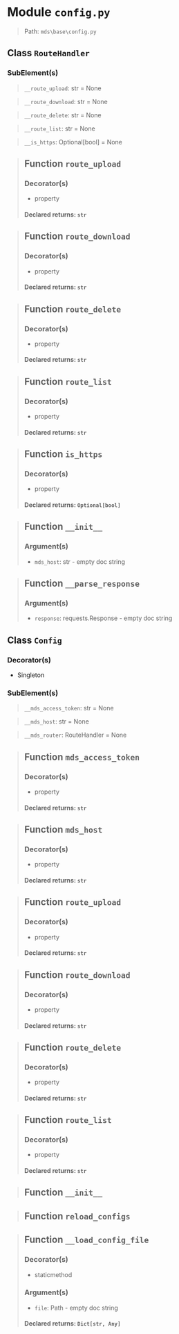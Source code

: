 # Module `config.py`
> Path: `mds\base\config.py`
## Class `RouteHandler`
### SubElement(s)
 > `__route_upload`: str = None
 > `__route_download`: str = None
 > `__route_delete`: str = None
 > `__route_list`: str = None
 > `__is_https`: Optional[bool] = None
 > ## Function  `route_upload`
 > ### Decorator(s)
 > + property
 > #### Declared returns: `str`
 > ## Function  `route_download`
 > ### Decorator(s)
 > + property
 > #### Declared returns: `str`
 > ## Function  `route_delete`
 > ### Decorator(s)
 > + property
 > #### Declared returns: `str`
 > ## Function  `route_list`
 > ### Decorator(s)
 > + property
 > #### Declared returns: `str`
 > ## Function  `is_https`
 > ### Decorator(s)
 > + property
 > #### Declared returns: `Optional[bool]`
 > ## Function  `__init__`
 > ### Argument(s)
 > + `mds_host`: str - empty doc string
 > ## Function  `__parse_response`
 > ### Argument(s)
 > + `response`: requests.Response - empty doc string
## Class `Config`
### Decorator(s)
+ Singleton
### SubElement(s)
 > `__mds_access_token`: str = None
 > `__mds_host`: str = None
 > `__mds_router`: RouteHandler = None
 > ## Function  `mds_access_token`
 > ### Decorator(s)
 > + property
 > #### Declared returns: `str`
 > ## Function  `mds_host`
 > ### Decorator(s)
 > + property
 > #### Declared returns: `str`
 > ## Function  `route_upload`
 > ### Decorator(s)
 > + property
 > #### Declared returns: `str`
 > ## Function  `route_download`
 > ### Decorator(s)
 > + property
 > #### Declared returns: `str`
 > ## Function  `route_delete`
 > ### Decorator(s)
 > + property
 > #### Declared returns: `str`
 > ## Function  `route_list`
 > ### Decorator(s)
 > + property
 > #### Declared returns: `str`
 > ## Function  `__init__`
 > ## Function  `reload_configs`
 > ## Function  `__load_config_file`
 > ### Decorator(s)
 > + staticmethod
 > ### Argument(s)
 > + `file`: Path - empty doc string
 > #### Declared returns: `Dict[str, Any]`